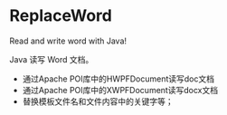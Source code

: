 # ReplaceWord

Read and write word with Java!

Java 读写 Word 文档。

- 通过Apache POI库中的HWPFDocument读写doc文档
- 通过Apache POI库中的XWPFDocument读写docx文档
- 替换模板文件名和文件内容中的关键字等；
